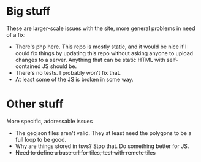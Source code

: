 # Big stuff

These are larger-scale issues with the site, more general problems in need of a fix:
- There's php here. This repo is mostly static, and it would be nice if I could fix things by updating this repo without asking anyone to upload changes to a server. Anything that can be static HTML with self-contained JS should be.
- There's no tests. I probably won't fix that.
- At least some of the JS is broken in some way.

# Other stuff

More specific, addressable issues
- The geojson files aren't valid. They at least need the polygons to be a full loop to be good.
- Why are things stored in tsvs? Stop that. Do something better for JS.
- ~~Need to define a base url for tiles, test with remote tiles~~